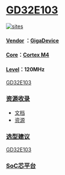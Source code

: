 ﻿# [GD32E103](https://github.com/SoCXin/GD32E103)

[![sites](http://182.61.61.133/link/resources/SoC.png)](http://www.SoC.Xin)

#### [Vendor](https://github.com/SoCXin/Vendor) ：[GigaDevice](https://github.com/SoCXin/GigaDevice)
#### [Core](https://github.com/SoCXin/Cortex)：[Cortex M4](https://github.com/sochub/CM4)
#### [Level](https://github.com/SoCXin/Level)：120MHz

[GD32E103](https://github.com/SoCXin/GD32E103)


### [资源收录](https://github.com/SoCXin)

* [文档](docs/)
* [资源](src/)

### [选型建议](https://github.com/SoCXin)

[GD32E103](https://github.com/SoCXin/GD32E103)

###  [SoC芯平台](http://www.SoC.Xin)
